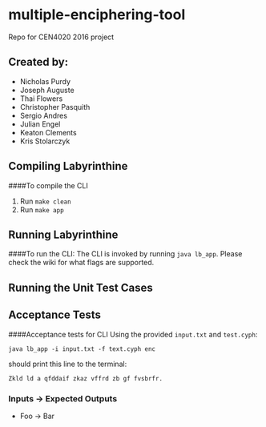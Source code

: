 # multiple-enciphering-tool
Repo for CEN4020 2016 project
## Created by:
* Nicholas Purdy
* Joseph Auguste
* Thai Flowers
* Christopher Pasquith
* Sergio Andres
* Julian Engel
* Keaton Clements
* Kris Stolarczyk

## Compiling Labyrinthine
####To compile the CLI
1. Run `make clean`
2. Run `make app`

## Running Labyrinthine
####To run the CLI:
The CLI is invoked by running `java lb_app`. Please check the wiki for what
flags are supported.

## Running the Unit Test Cases


## Acceptance Tests
####Acceptance tests for CLI
Using the provided `input.txt` and `test.cyph`:

```
java lb_app -i input.txt -f text.cyph enc
```
should print this line to the terminal:
```
Zkld ld a qfddaif zkaz vffrd zb gf fvsbrfr.
```
### Inputs -> Expected Outputs
* Foo -> Bar

